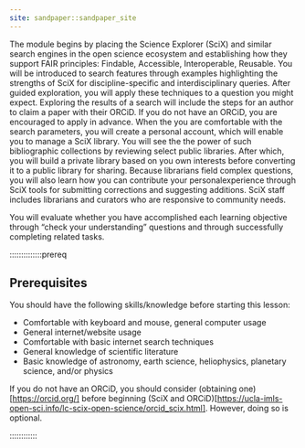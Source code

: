 ```yaml
---
site: sandpaper::sandpaper_site
---
```


The module begins by placing the Science Explorer (SciX) and similar search engines in the open science ecosystem and establishing how they support FAIR principles: Findable, Accessible, Interoperable, Reusable. You will be introduced to search features through examples highlighting the strengths of SciX for discipline-specific and interdisciplinary queries. After guided exploration, you will apply these techniques to a question you might expect. Exploring the results of a search will include the steps for an author to claim a paper with their ORCiD. If you do not have an ORCiD, you are encouraged to apply in advance. When the you are comfortable with the search parameters, you will create a personal account, which will enable you to manage a SciX library. You will see the the power of such bibliographic collections by reviewing select public libraries. After which, you will build a private library based on you own interests before converting it to a public library for sharing. Because librarians field complex questions, you will also learn how you can contribute your personalexperience through SciX tools for submitting corrections and suggesting additions. SciX staff includes librarians and curators who are responsive to community needs.  

You will evaluate whether you have accomplished each learning objective through “check your understanding” questions and through successfully completing related tasks. 

::::::::::::::prereq 

## Prerequisites

You should have the following skills/knowledge before starting this lesson:

- Comfortable with keyboard and mouse, general computer usage
- General internet/website usage
- Comfortable with basic internet search techniques
- General knowledge of scientific literature
- Basic knowledge of astronomy, earth science, heliophysics, planetary science, and/or physics

If you do not have an ORCiD, you should consider (obtaining one)[https://orcid.org/] before beginning (SciX and ORCiD)[https://ucla-imls-open-sci.info/lc-scix-open-science/orcid_scix.html]. However, doing so is optional.

::::::::::::

